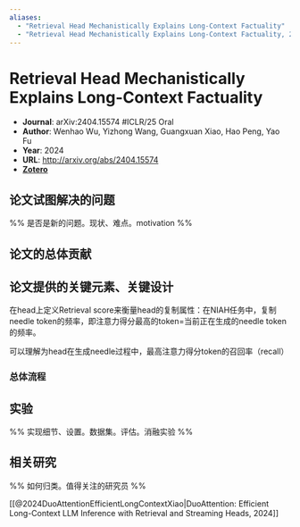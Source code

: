 ```yaml
---
aliases:
  - "Retrieval Head Mechanistically Explains Long-Context Factuality"
  - "Retrieval Head Mechanistically Explains Long-Context Factuality, 2024"
---
```

# Retrieval Head Mechanistically Explains Long-Context Factuality

- **Journal**: arXiv:2404.15574 #ICLR/25 Oral
- **Author**: Wenhao Wu, Yizhong Wang, Guangxuan Xiao, Hao Peng, Yao Fu
- **Year**: 2024
- **URL**: http://arxiv.org/abs/2404.15574
- [**Zotero**](zotero://select/items/@2024RetrievalHeadMechanisticallyWu)

## 论文试图解决的问题

%% 是否是新的问题。现状、难点。motivation %%

## 论文的总体贡献

## 论文提供的关键元素、关键设计

在head上定义Retrieval score来衡量head的复制属性：在NIAH任务中，复制needle token的频率，即注意力得分最高的token=当前正在生成的needle token的频率。

可以理解为head在生成needle过程中，最高注意力得分token的召回率（recall）

### 总体流程

## 实验

%% 实现细节、设置。数据集。评估。消融实验 %%

## 相关研究

%% 如何归类。值得关注的研究员 %%

[[@2024DuoAttentionEfficientLongContextXiao|DuoAttention: Efficient Long-Context LLM Inference with Retrieval and Streaming Heads, 2024]]